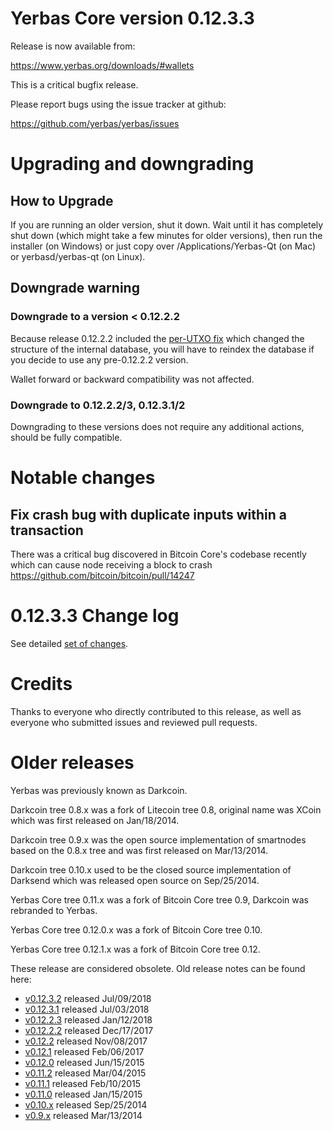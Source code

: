 Yerbas Core version 0.12.3.3
==========================

Release is now available from:

  <https://www.yerbas.org/downloads/#wallets>

This is a critical bugfix release.

Please report bugs using the issue tracker at github:

  <https://github.com/yerbas/yerbas/issues>


Upgrading and downgrading
=========================

How to Upgrade
--------------

If you are running an older version, shut it down. Wait until it has completely
shut down (which might take a few minutes for older versions), then run the
installer (on Windows) or just copy over /Applications/Yerbas-Qt (on Mac) or
yerbasd/yerbas-qt (on Linux).

Downgrade warning
-----------------

### Downgrade to a version < 0.12.2.2

Because release 0.12.2.2 included the [per-UTXO fix](release-notes/yerbas/release-notes-0.12.2.2.md#per-utxo-fix)
which changed the structure of the internal database, you will have to reindex
the database if you decide to use any pre-0.12.2.2 version.

Wallet forward or backward compatibility was not affected.

### Downgrade to 0.12.2.2/3, 0.12.3.1/2

Downgrading to these versions does not require any additional actions, should be
fully compatible.


Notable changes
===============

Fix crash bug with duplicate inputs within a transaction
--------------------------------------------------------

There was a critical bug discovered in Bitcoin Core's codebase recently which
can cause node receiving a block to crash https://github.com/bitcoin/bitcoin/pull/14247

0.12.3.3 Change log
===================

See detailed [set of changes](https://github.com/yerbas/yerbas/compare/v0.12.3.2...yerbas:v0.12.3.3).

Credits
=======

Thanks to everyone who directly contributed to this release,
as well as everyone who submitted issues and reviewed pull requests.


Older releases
==============

Yerbas was previously known as Darkcoin.

Darkcoin tree 0.8.x was a fork of Litecoin tree 0.8, original name was XCoin
which was first released on Jan/18/2014.

Darkcoin tree 0.9.x was the open source implementation of smartnodes based on
the 0.8.x tree and was first released on Mar/13/2014.

Darkcoin tree 0.10.x used to be the closed source implementation of Darksend
which was released open source on Sep/25/2014.

Yerbas Core tree 0.11.x was a fork of Bitcoin Core tree 0.9,
Darkcoin was rebranded to Yerbas.

Yerbas Core tree 0.12.0.x was a fork of Bitcoin Core tree 0.10.

Yerbas Core tree 0.12.1.x was a fork of Bitcoin Core tree 0.12.

These release are considered obsolete. Old release notes can be found here:

- [v0.12.3.2](https://github.com/yerbas/yerbas/blob/master/doc/release-notes/yerbas/release-notes-0.12.3.2.md) released Jul/09/2018
- [v0.12.3.1](https://github.com/yerbas/yerbas/blob/master/doc/release-notes/yerbas/release-notes-0.12.3.1.md) released Jul/03/2018
- [v0.12.2.3](https://github.com/yerbas/yerbas/blob/master/doc/release-notes/yerbas/release-notes-0.12.2.3.md) released Jan/12/2018
- [v0.12.2.2](https://github.com/yerbas/yerbas/blob/master/doc/release-notes/yerbas/release-notes-0.12.2.2.md) released Dec/17/2017
- [v0.12.2](https://github.com/yerbas/yerbas/blob/master/doc/release-notes/yerbas/release-notes-0.12.2.md) released Nov/08/2017
- [v0.12.1](https://github.com/yerbas/yerbas/blob/master/doc/release-notes/yerbas/release-notes-0.12.1.md) released Feb/06/2017
- [v0.12.0](https://github.com/yerbas/yerbas/blob/master/doc/release-notes/yerbas/release-notes-0.12.0.md) released Jun/15/2015
- [v0.11.2](https://github.com/yerbas/yerbas/blob/master/doc/release-notes/yerbas/release-notes-0.11.2.md) released Mar/04/2015
- [v0.11.1](https://github.com/yerbas/yerbas/blob/master/doc/release-notes/yerbas/release-notes-0.11.1.md) released Feb/10/2015
- [v0.11.0](https://github.com/yerbas/yerbas/blob/master/doc/release-notes/yerbas/release-notes-0.11.0.md) released Jan/15/2015
- [v0.10.x](https://github.com/yerbas/yerbas/blob/master/doc/release-notes/yerbas/release-notes-0.10.0.md) released Sep/25/2014
- [v0.9.x](https://github.com/yerbas/yerbas/blob/master/doc/release-notes/yerbas/release-notes-0.9.0.md) released Mar/13/2014

